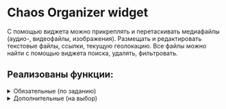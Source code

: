 # Chaos Organizer widget
С помощью виджета можно прикреплять и перетаскивать медиафайлы (аудио-, видеофайлы, изображения). Размещать и редактировать текстовые файлы, ссылки, текущую геолокацию. Все файлы можно найти с помощью виджета поиска, удалять, фильтровать. 
## Реализованы функции:
<details>
<summary>Обязательные (по заданию)</summary>

1. Ссылки и текстовые сообщения сохраняются на сервере.
   Ссылки и текстовые сообщения хранятся на сервере. Подробнее про серверную часть ТУТ ССЫЛКА 
2. Ссылки (http:// или https://) кликабельны и отображаются, как ссылки в "плитках" и в модальном окне
3. Изображения, видео- и аудиофайлы сохраняются на сервере — через Drag & Drop и через иконку загрузки
4. Медиа-файлы (изображения, видео-, аудиофайлы) скачиваются на компьютер пользователя|
5. Осуществлена ленивая подгрузка изображений. Все элементы контейнера с данными отображаются при скролл
  - Подрузка реализована с помощью баузерного API - Intersection Observer. Если элемент находится в "зоне видимости" - он видим, если нет - скрыт.
</details>
<details>
<summary>Дополнительные (на выбор)</summary>

1. Виджет поиска
  - Виджет не чувствителен к регистру. Отображаются все валидные совпадения.
2. Отправка геолокации 
  - Функция реализована с помощью браузерного API. Если пользователь запрещает доступ - выводится соответствующая ошибка в интерфейсе
3. Воспроизведение видео/аудио
  - Функция реализована с помощью API браузера
4. Просмотр вложений по категориям (all, audio, video, text, images)
  - По клику на соответствующую кнопку выводится количество и сами элементы соответствующего типа
5. Поддержка emoji
  - Функция реализована с помощью [Open Emoji API](https://emoji-api.com/)
</details>


